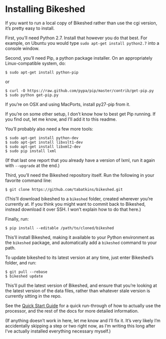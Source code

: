 Installing Bikeshed
===================

If you want to run a local copy of Bikeshed rather than use the cgi version, it’s pretty easy to install.

First, you’ll need Python 2.7.  Install that however you do that best.  For example, on Ubuntu you would type `sudo apt-get install python2.7` into a console window.

Second, you’ll need Pip, a python package installer.  On an appropriately Linux-compatible system, do:

~~~~
$ sudo apt-get install python-pip
~~~~

or

~~~~
$ curl -O https://raw.github.com/pypa/pip/master/contrib/get-pip.py
$ sudo python get-pip.py
~~~~

If you’re on OSX and using MacPorts, install py27-pip from it.

If you’re on some other setup, I don’t know how to best get Pip running.  If you find out, let me know, and I’ll add it to this readme.

You’ll probably also need a few more tools:

~~~~
$ sudo apt-get install python-dev
$ sudo apt-get install libxslt1-dev
$ sudo apt-get install libxml2-dev
$ sudo pip install lxml
~~~~

(If that last one report that you already have a version of lxml, run it again with `--upgrade` at the end.)

Third, you’ll need the Bikeshed repository itself.  Run the following in your favorite command line:

~~~~
$ git clone https://github.com/tabatkins/bikeshed.git
~~~~

(This’ll download bikeshed to a `bikeshed` folder, created wherever you’re currently at.  If you think you might want to commit back to Bikeshed, instead download it over SSH. I won’t explain how to do that here.)

Finally, run:

~~~~
$ pip install --editable /path/to/cloned/bikeshed
~~~~

This’ll install Bikeshed, making it available to your Python environment as the `bikeshed` package, and automatically add a `bikeshed` command to your path.

To update bikeshed to its latest version at any time, just enter Bikeshed’s folder, and run:

~~~~
$ git pull --rebase
$ bikeshed update
~~~~

This’ll pull the latest version of Bikeshed, and ensure that you’re looking at the latest version of the data files, rather than whatever stale version is currently sitting in the repo.

See the [Quick Start Guide](quick-start.md) for a quick run-through of how to actually use the processor, and the rest of the docs for more detailed information.

(If anything doesn’t work in here, let me know and I’ll fix it.  It’s very likely I’m accidentally skipping a step or two right now, as I’m writing this long after I’ve actually installed everything necessary myself.)
